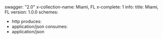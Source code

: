 swagger: "2.0"
x-collection-name: Miami, FL
x-complete: 1
info:
  title: Miami, FL
  version: 1.0.0
schemes:
- http
produces:
- application/json
consumes:
- application/json